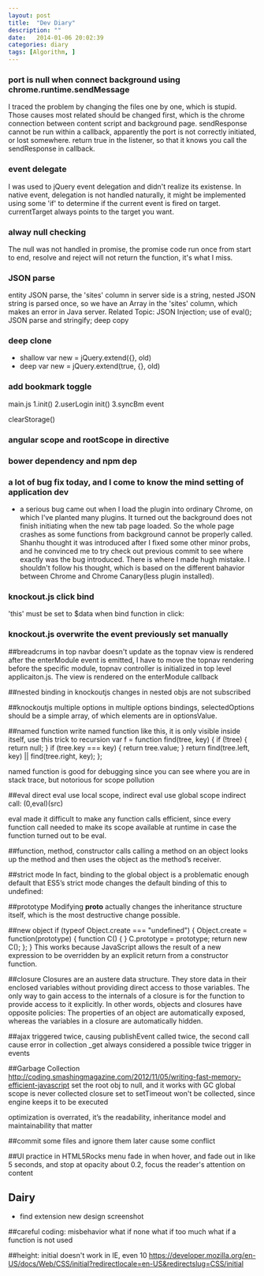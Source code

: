 ```yaml
---
layout: post
title:  "Dev Diary"
description: ""
date:   2014-01-06 20:02:39
categories: diary
tags: [Algorithm, ]
---
```


### port is null when connect background using chrome.runtime.sendMessage

I traced the problem by changing the files one by one, which is stupid. Those causes most related should be changed first, which is the chrome connection between content script and background page.
sendResponse cannot be run within a callback, apparently the port is not correctly initiated, or lost somewhere.
return true in the listener, so that it knows you call the sendResponse in callback.

### event delegate

I was used to jQuery event delegation and didn't realize its existense. In native event, delegation is not handled naturally, it might be implemented using some 'if' to determine if the current event is fired on target. currentTarget always points to the target you want.

### alway null checking

The null was not handled in promise, the promise code run once from start to end, resolve and reject will not return the function, it's what I miss.

### JSON parse

entity JSON parse, the 'sites' column in server side is a string, nested JSON string is parsed once, so we have an Array in the 'sites' column, which makes an error in Java server.
Related Topic: JSON Injection; use of eval(); JSON parse and stringify; deep copy

### deep clone

- shallow
var new = jQuery.extend({}, old)
- deep
var new = jQuery.extend(true, {}, old)

### add bookmark toggle

main.js
1.init()
2.userLogin init()
3.syncBm event

clearStorage()

### angular scope and rootScope in directive



### bower dependency and npm dep



### a lot of bug fix today, and I come to know the mind setting of application dev

- a serious bug came out when I load the plugin into ordinary Chrome, on which I've planted many plugins. It turned out the background does not finish initiating when the new tab page loaded. So the whole page crashes as some functions from background cannot be properly called. Shanhu thought it was introduced after I fixed some other minor probs, and he convinced me to try check out previous commit to see where exactly was the bug introduced. There is where I made hugh mistake. I shouldn't follow his thought, which is based on the different bahavior between Chrome and Chrome Canary(less plugin installed).

### knockout.js click bind

'this' must be set to $data when bind function in click:

### knockout.js overwrite the event previously set manually



##breadcrums in top navbar doesn't update
as the topnav view is rendered after the enterModule event is emitted, I have to move the topnav rendering before the specific module, topnav controller is initialized in top level applicaiton.js. The view is rendered on the enterModule callback

##nested binding in knockoutjs
changes in nested objs are not subscribed

##knockoutjs multiple options
in multiple options bindings, selectedOptions should be a simple array, of which elements are in optionsValue.


##named function
write named function like this, it is only visible inside itself, use this trick to recursion
	var f = function find(tree, key) { if (!tree) {
	return null; }
	if (tree.key === key) { return tree.value;
	}
	return find(tree.left, key) ||
	           find(tree.right, key);
	};

named function is good for debugging since you can see where you are in stack trace, but notorious for scope pollution

##eval
direct eval use local scope, indirect eval use global scope
indirect call: (0,eval)(src)

eval made it difficult to make any function calls efficient, since every function call needed to make its scope available at runtime in case the function turned out to be eval.


##function, method, constructor calls
calling a method on an object looks up the method and then uses the object as the method’s receiver.

##strict mode
In fact, binding to the global object is a problematic enough default that ES5’s strict mode changes the default binding of this to undefined:

##prototype
Modifying __proto__ actually changes the inheritance structure itself, which is the most destructive change possible.


##new object
if (typeof Object.create === "undefined") {
	Object.create = function(prototype) {
		function C() { }
		C.prototype = prototype;
		return new C();
	};
}
This works because JavaScript allows the result of a new expression to be overridden by an explicit return from a constructor function.

##closure
Closures are an austere data structure. They store data in their enclosed variables without providing direct access to those variables. The only way to gain access to the internals of a closure is for the function to provide access to it explicitly. In other words, objects and closures have opposite policies: The properties of an object are automatically exposed, whereas the variables in a closure are automatically hidden.

##ajax triggered twice, causing publishEvent called twice, the second call cause error in collection _get
always considered a possible twice trigger in events

##Garbage Collection
http://coding.smashingmagazine.com/2012/11/05/writing-fast-memory-efficient-javascript
set the root obj to null, and it works with GC
global scope is never collected
closure set to setTimeout won't be collected, since engine keeps it to be executed

optimization is overrated, it’s the readability, inheritance model and maintainability that matter


##commit some files and ignore them later
cause some conflict

##UI practice in HTML5Rocks
menu fade in when hover, and fade out in like 5 seconds, and stop at opacity about 0.2, focus the reader's attention on content


## Dairy
- find extension new design screenshot



##careful coding: misbehavior
what if none
what if too much
what if a function is not used


##height: initial doesn't work in IE, even 10
https://developer.mozilla.org/en-US/docs/Web/CSS/initial?redirectlocale=en-US&redirectslug=CSS/initial

